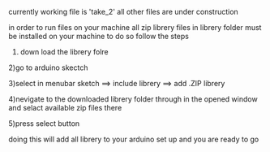 currently working file is 'take_2'
all other files are under construction 

in order to run files on your machine all zip librery files in librery folder must be installed on your machine
to do so follow the steps

1) down load the librery folre 

2)go to arduino skectch

3)select in menubar sketch ==> include librery ==> add .ZIP librery

4)nevigate to the downloaded librery folder through in the opened window and selact available zip files there 

5)press select button

doing this will add all librery to your arduino set up and you are ready to go
